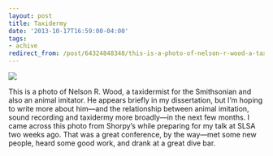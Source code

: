 ```yaml
---
layout: post 
title: Taxidermy
date: '2013-10-17T16:59:00-04:00' 
tags: 
- achive 
redirect_from: /post/64324848348/this-is-a-photo-of-nelson-r-wood-a-taxidermist/
---
```


![](http://d.pr/uHTC+)

This is a photo of Nelson R. Wood, a taxidermist for the Smithsonian and also an animal imitator. He appears briefly in my dissertation, but I’m hoping to write more about him—and the relationship between animal imitation, sound recording and taxidermy more broadly—in the next few months. I came across this photo from Shorpy’s while preparing for my talk at SLSA two weeks ago. That was a great conference, by the way—met some new people, heard some good work, and drank at a great dive bar. 
